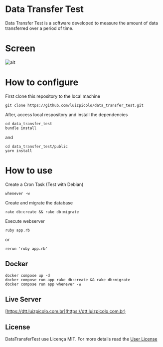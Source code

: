 # Data Transfer Test

Data Transfer Test is a software developed to measure the amount of data transferred over a period of time.

# Screen

![alt](https://github.com/luizpicolo/data_transfer_test/blob/main/public/images/screen3.png?raw=true)

# How to configure

First clone this repository to the local machine

    git clone https://github.com/luizpicolo/data_transfer_test.git

After, access local respository and install the dependencies 

    cd data_transfer_test
    bundle install

and

    cd data_transfer_test/public
    yarn install

# How to use 

Create a Cron Task (Test with Debian)

    whenever -w

Create and migrate the database

    rake db:create && rake db:migrate

Execute webserver

    ruby app.rb 
or
    
    rerun 'ruby app.rb'

## Docker

    docker compose up -d
    docker compose run app rake db:create && rake db:migrate
    docker compose run app whenever -w

## Live Server

[https://dtt.luizpicolo.com.br](https://dtt.luizpicolo.com.br)
    
## License

DataTransferTest use Licença MIT. For more details read the [User License](./LICENSE.txt)

